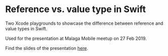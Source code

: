 # Reference vs. value type in Swift

Two Xcode playgrounds to showcase the difference between reference and value types in Swift. 

Used for the presentation at Malaga Mobile meetup on 27 Feb 2019.

Find the slides of the presentation [here](value_types_swift_slides.pdf).

